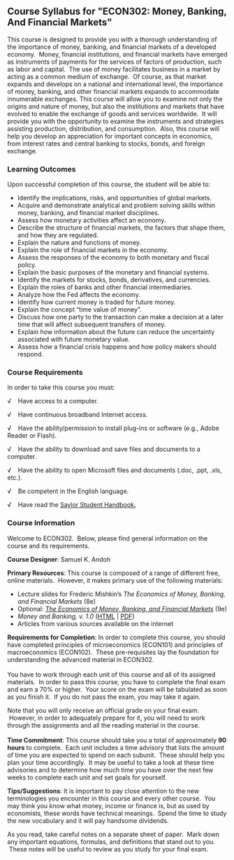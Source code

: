 Course Syllabus for "ECON302: Money, Banking, And Financial Markets"
--------------------------------------------------------------------

This course is designed to provide you with a thorough understanding of
the importance of money, banking, and financial markets of a developed
economy.  Money, financial institutions, and financial markets have
emerged as instruments of payments for the services of factors of
production, such as labor and capital.  The use of money facilitates
business in a market by acting as a common medium of exchange.  Of
course, as that market expands and develops on a national and
international level, the importance of money, banking, and other
financial markets expands to accommodate innumerable exchanges. This
course will allow you to examine not only the origins and nature of
money, but also the institutions and markets that have evolved to enable
the exchange of goods and services worldwide.  It will provide you with
the opportunity to examine the instruments and strategies assisting
production, distribution, and consumption.  Also, this course will help
you develop an appreciation for important concepts in economics, from
interest rates and central banking to stocks, bonds, and foreign
exchange.

### Learning Outcomes

Upon successful completion of this course, the student will be able
to:  

-   Identify the implications, risks, and opportunities of global
    markets.
-   Acquire and demonstrate analytical and problem solving skills within
    money, banking, and financial market disciplines.
-   Assess how monetary activities affect an economy.
-   Describe the structure of financial markets, the factors that shape
    them, and how they are regulated.
-   Explain the nature and functions of money.
-   Explain the role of financial markets in the economy.
-   Assess the responses of the economy to both monetary and fiscal
    policy.
-   Explain the basic purposes of the monetary and financial systems.
-   Identify the markets for stocks, bonds, derivatives, and currencies.
-   Explain the roles of banks and other financial intermediaries.
-   Analyze how the Fed affects the economy.
-   Identify how current money is traded for future money.
-   Explain the concept “time value of money”.
-   Discuss how one party to the transaction can make a decision at a
    later time that will affect subsequent transfers of money.
-   Explain how information about the future can reduce the uncertainty
    associated with future monetary value.
-   Assess how a financial crisis happens and how policy makers should
    respond.

### Course Requirements

In order to take this course you must:

√    Have access to a computer.

√    Have continuous broadband Internet access.

√    Have the ability/permission to install plug-ins or software (e.g.,
Adobe Reader or Flash).

√    Have the ability to download and save files and documents to a
computer.

√    Have the ability to open Microsoft files and documents (.doc, .ppt,
.xls, etc.).

√    Be competent in the English language.

√    Have read the [Saylor Student
Handbook.](http://www.saylor.org/site/wp-content/uploads/2012/05/Saylor-StudentHandbook.pdf)

### Course Information

Welcome to ECON302.  Below, please find general information on the
course and its requirements.  
  
 **Course Designer**: Samuel K. Andoh  
  
 **Primary Resources**: This course is composed of a range of different
free, online materials.  However, it makes primary use of the following
materials:

-   Lecture slides for Frederic Mishkin’s *The Economics of Money, Banking, and Financial
    Markets* (8e)
-   Optional: *[The Economics of Money, Banking, and Financial Markets](https://archive.org/details/MoneyBanking9e)* (9e)
-   *Money and Banking, v. 1.0* ([HTML](http://2012books.lardbucket.org/books/finance-banking-and-money-v1.0/) | [PDF](http://www.saylor.org/site/textbooks/Money%20and%20Banking.pdf))
-   Articles from various sources available on the internet

**Requirements for Completion**: In order to complete this course, you
should have completed principles of microeconomics (ECON101) and
principles of macroeconomics (ECON102).  These pre-requisites lay the
foundation for understanding the advanced material in ECON302.  
    
 You have to work through each unit of this course and all of its
assigned materials.  In order to pass this course, you have to complete
the final exam and earn a 70% or higher.  Your score on the exam will be
tabulated as soon as you finish it.  If you do not pass the exam, you
may take it again.  
  
 Note that you will only receive an official grade on your final exam.
 However, in order to adequately prepare for it, you will need to work
through the assignments and all the reading material in the course.  
    
 **Time Commitment**: This course should take you a total of
approximately **90 hours** to complete.  Each unit includes a time
advisory that lists the amount of time you are expected to spend on each
subunit.  These should help you plan your time accordingly.  It may be
useful to take a look at these time advisories and to determine how much
time you have over the next few weeks to complete each unit and set
goals for yourself.  
  
 **Tips/Suggestions**: It is important to pay close attention to the new
terminologies you encounter in this course and every other course.  You
may think you know what money, income or finance is, but as used by
economists, these words have technical meanings.  Spend the time to
study the new vocabulary and it will pay handsome dividends.   
  
 As you read, take careful notes on a separate sheet of paper.  Mark
down any important equations, formulas, and definitions that stand out
to you.  These notes will be useful to review as you study for your
final exam.
